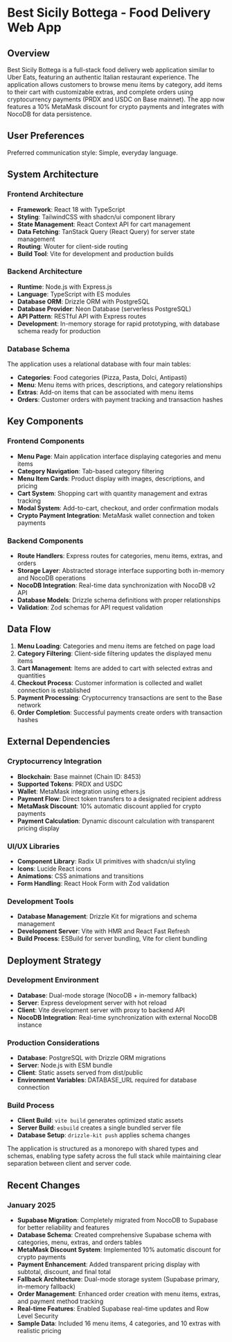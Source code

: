# Best Sicily Bottega - Food Delivery Web App

## Overview

Best Sicily Bottega is a full-stack food delivery web application similar to Uber Eats, featuring an authentic Italian restaurant experience. The application allows customers to browse menu items by category, add items to their cart with customizable extras, and complete orders using cryptocurrency payments (PRDX and USDC on Base mainnet). The app now features a 10% MetaMask discount for crypto payments and integrates with NocoDB for data persistence.

## User Preferences

Preferred communication style: Simple, everyday language.

## System Architecture

### Frontend Architecture
- **Framework**: React 18 with TypeScript
- **Styling**: TailwindCSS with shadcn/ui component library
- **State Management**: React Context API for cart management
- **Data Fetching**: TanStack Query (React Query) for server state management
- **Routing**: Wouter for client-side routing
- **Build Tool**: Vite for development and production builds

### Backend Architecture
- **Runtime**: Node.js with Express.js
- **Language**: TypeScript with ES modules
- **Database ORM**: Drizzle ORM with PostgreSQL
- **Database Provider**: Neon Database (serverless PostgreSQL)
- **API Pattern**: RESTful API with Express routes
- **Development**: In-memory storage for rapid prototyping, with database schema ready for production

### Database Schema
The application uses a relational database with four main tables:
- **Categories**: Food categories (Pizza, Pasta, Dolci, Antipasti)
- **Menu**: Menu items with prices, descriptions, and category relationships
- **Extras**: Add-on items that can be associated with menu items
- **Orders**: Customer orders with payment tracking and transaction hashes

## Key Components

### Frontend Components
- **Menu Page**: Main application interface displaying categories and menu items
- **Category Navigation**: Tab-based category filtering
- **Menu Item Cards**: Product display with images, descriptions, and pricing
- **Cart System**: Shopping cart with quantity management and extras tracking
- **Modal System**: Add-to-cart, checkout, and order confirmation modals
- **Crypto Payment Integration**: MetaMask wallet connection and token payments

### Backend Components
- **Route Handlers**: Express routes for categories, menu items, extras, and orders
- **Storage Layer**: Abstracted storage interface supporting both in-memory and NocoDB operations
- **NocoDB Integration**: Real-time data synchronization with NocoDB v2 API
- **Database Models**: Drizzle schema definitions with proper relationships
- **Validation**: Zod schemas for API request validation

## Data Flow

1. **Menu Loading**: Categories and menu items are fetched on page load
2. **Category Filtering**: Client-side filtering updates the displayed menu items
3. **Cart Management**: Items are added to cart with selected extras and quantities
4. **Checkout Process**: Customer information is collected and wallet connection is established
5. **Payment Processing**: Cryptocurrency transactions are sent to the Base network
6. **Order Completion**: Successful payments create orders with transaction hashes

## External Dependencies

### Cryptocurrency Integration
- **Blockchain**: Base mainnet (Chain ID: 8453)
- **Supported Tokens**: PRDX and USDC
- **Wallet**: MetaMask integration using ethers.js
- **Payment Flow**: Direct token transfers to a designated recipient address
- **MetaMask Discount**: 10% automatic discount applied for crypto payments
- **Payment Calculation**: Dynamic discount calculation with transparent pricing display

### UI/UX Libraries
- **Component Library**: Radix UI primitives with shadcn/ui styling
- **Icons**: Lucide React icons
- **Animations**: CSS animations and transitions
- **Form Handling**: React Hook Form with Zod validation

### Development Tools
- **Database Management**: Drizzle Kit for migrations and schema management
- **Development Server**: Vite with HMR and React Fast Refresh
- **Build Process**: ESBuild for server bundling, Vite for client bundling

## Deployment Strategy

### Development Environment
- **Database**: Dual-mode storage (NocoDB + in-memory fallback)
- **Server**: Express development server with hot reload
- **Client**: Vite development server with proxy to backend API
- **NocoDB Integration**: Real-time synchronization with external NocoDB instance

### Production Considerations
- **Database**: PostgreSQL with Drizzle ORM migrations
- **Server**: Node.js with ESM bundle
- **Client**: Static assets served from dist/public
- **Environment Variables**: DATABASE_URL required for database connection

### Build Process
- **Client Build**: `vite build` generates optimized static assets
- **Server Build**: `esbuild` creates a single bundled server file
- **Database Setup**: `drizzle-kit push` applies schema changes

The application is structured as a monorepo with shared types and schemas, enabling type safety across the full stack while maintaining clear separation between client and server code.

## Recent Changes

### January 2025
- **Supabase Migration**: Completely migrated from NocoDB to Supabase for better reliability and features
- **Database Schema**: Created comprehensive Supabase schema with categories, menu, extras, and orders tables
- **MetaMask Discount System**: Implemented 10% automatic discount for crypto payments
- **Payment Enhancement**: Added transparent pricing display with subtotal, discount, and final total
- **Fallback Architecture**: Dual-mode storage system (Supabase primary, in-memory fallback)
- **Order Management**: Enhanced order creation with menu items, extras, and payment method tracking
- **Real-time Features**: Enabled Supabase real-time updates and Row Level Security
- **Sample Data**: Included 16 menu items, 4 categories, and 10 extras with realistic pricing
